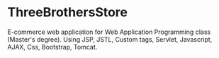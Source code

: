 # ThreeBrothersStore

E-commerce web application for Web Application Programming class (Master's degree).
Using JSP, JSTL, Custom tags, Servlet, Javascript, AJAX, Css, Bootstrap, Tomcat.